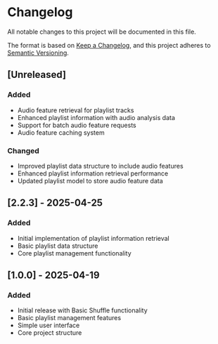 # Changelog

All notable changes to this project will be documented in this file.

The format is based on [Keep a Changelog](https://keepachangelog.com/en/1.0.0/),
and this project adheres to [Semantic Versioning](https://semver.org/spec/v2.0.0.html).

## [Unreleased]

### Added
- Audio feature retrieval for playlist tracks
- Enhanced playlist information with audio analysis data
- Support for batch audio feature requests
- Audio feature caching system

### Changed
- Improved playlist data structure to include audio features
- Enhanced playlist information retrieval performance
- Updated playlist model to store audio feature data

## [2.2.3] - 2025-04-25

### Added
- Initial implementation of playlist information retrieval
- Basic playlist data structure
- Core playlist management functionality

## [1.0.0] - 2025-04-19

### Added
- Initial release with Basic Shuffle functionality
- Basic playlist management features
- Simple user interface
- Core project structure 
